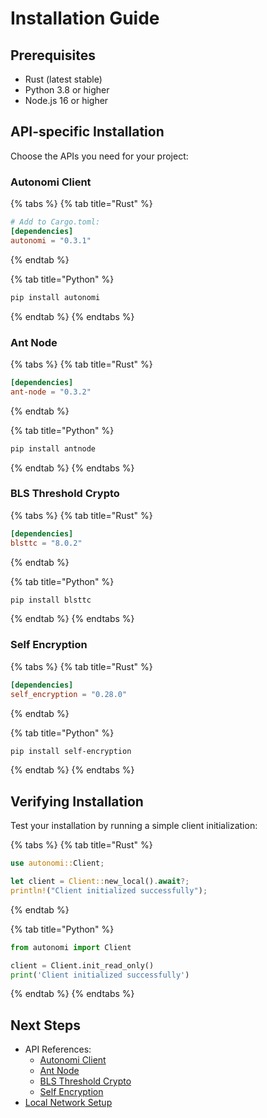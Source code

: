 # Installation Guide

## Prerequisites

* Rust (latest stable)
* Python 3.8 or higher
* Node.js 16 or higher

## API-specific Installation

Choose the APIs you need for your project:

### Autonomi Client

{% tabs %}
{% tab title="Rust" %}
```toml
# Add to Cargo.toml:
[dependencies]
autonomi = "0.3.1"
```
{% endtab %}

{% tab title="Python" %}
```bash
pip install autonomi
```
{% endtab %}
{% endtabs %}

### Ant Node

{% tabs %}
{% tab title="Rust" %}
```toml
[dependencies]
ant-node = "0.3.2"
```
{% endtab %}

{% tab title="Python" %}
```bash
pip install antnode
```
{% endtab %}
{% endtabs %}

### BLS Threshold Crypto

{% tabs %}
{% tab title="Rust" %}
```toml
[dependencies]
blsttc = "8.0.2"
```
{% endtab %}

{% tab title="Python" %}
```bash
pip install blsttc
```
{% endtab %}
{% endtabs %}

### Self Encryption

{% tabs %}
{% tab title="Rust" %}
```toml
[dependencies]
self_encryption = "0.28.0"
```
{% endtab %}

{% tab title="Python" %}
```bash
pip install self-encryption
```
{% endtab %}
{% endtabs %}

## Verifying Installation

Test your installation by running a simple client initialization:

{% tabs %}
{% tab title="Rust" %}
```rust
use autonomi::Client;

let client = Client::new_local().await?;
println!("Client initialized successfully");
```
{% endtab %}

{% tab title="Python" %}
```python
from autonomi import Client

client = Client.init_read_only()
print('Client initialized successfully')
```
{% endtab %}
{% endtabs %}

## Next Steps

* API References:
  * [Autonomi Client](../api-reference/autonomi-client/)
  * [Ant Node](../api-reference/ant-node/)
  * [BLS Threshold Crypto](../api-reference/blsttc.md)
  * [Self Encryption](../api-reference/self-encryption.md)
* [Local Network Setup](../how-to-guides/local_network.md)

